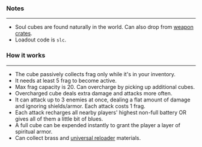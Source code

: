 ### Notes
---
- Soul cubes are found naturally in the world. Can also drop from [weapon crates](https://gitlab.com/accensi/hd-addons/weapon-crate).
- Loadout code is `slc`.

### How it works
---
- The cube passively collects frag only while it's in your inventory.
- It needs at least 5 frag to become active.
- Max frag capacity is 20. Can overcharge by picking up additional cubes.
- Overcharged cube deals extra damage and attacks more often.
- It can attack up to 3 enemies at once, dealing a flat amount of damage and ignoring shields/armor. Each attack costs 1 frag.
- Each attack recharges all nearby players' highest non-full battery OR gives all of them a little bit of blues.
- A full cube can be expended instantly to grant the player a layer of spiritual armor.
- Can collect brass and [universal reloader](https://gitlab.com/accensi/hd-addons/universal-reloader) materials.
